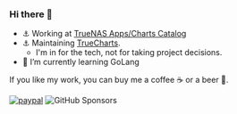 ### Hi there 👋

- ⚓ Working at [TrueNAS Apps/Charts Catalog](https://github.com/truenas/charts)
- ⚓ Maintaining [TrueCharts](https://github.com/truecharts/library-charts).
  - I'm in for the tech, not for taking project decisions.
- 🌱 I’m currently learning GoLang

If you like my work, you can buy me a coffee ☕ or a beer 🍺.

[![paypal](https://img.shields.io/badge/Donate-PayPal-blue?style=for-the-badge&logo=paypal)](https://www.paypal.com/donate?hosted_button_id=FAC92A294YPRS)
![GitHub Sponsors](https://img.shields.io/github/sponsors/stavros-k?style=for-the-badge&logo=github)

<!--
**stavros-k/stavros-k** is a ✨ _special_ ✨ repository because its `README.md` (this file) appears on your GitHub profile.

Here are some ideas to get you started:

- 🔭 I’m currently working on ...

- 👯 I’m looking to collaborate on ...
- 🤔 I’m looking for help with ...
- 💬 Ask me about ...
- 📫 How to reach me: ...
- 😄 Pronouns: ...
- ⚡ Fun fact: ...
-->
